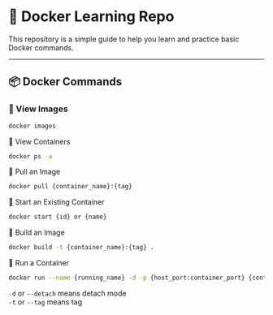 # 🚀 Docker Learning Repo

This repository is a simple guide to help you learn and practice basic Docker commands.

---

## 📦 Docker Commands

### 🔹 View Images
```bash
docker images
```
🔹 View Containers
```bash
docker ps -a
```

🔹 Pull an Image
```bash
docker pull {container_name}:{tag}
```

🔹 Start an Existing Container
```bash
docker start {id} or {name}
```

🔹 Build an Image
```bash
docker build -t {container_name}:{tag} .
```

🔹 Run a Container
```bash
docker run --name {running_name} -d -p {host_port:container_port} {container_name}
```


`-d` or  `--detach` means detach mode
</br>
`-t` or `--tag` means tag



